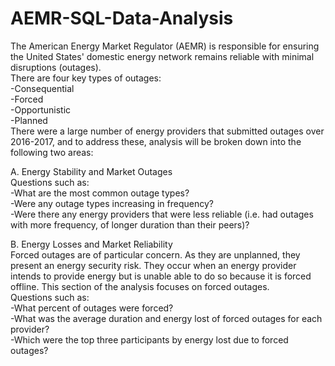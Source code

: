 # AEMR-SQL-Data-Analysis
The American Energy Market Regulator (AEMR) is responsible for ensuring the United States' domestic energy network remains reliable with minimal disruptions (outages).  
There are four key types of outages:  
-Consequential  
-Forced  
-Opportunistic  
-Planned  
There were a large number of energy providers that submitted outages over 2016-2017, and to address these, analysis will be broken down into the following two areas:  

A. Energy Stability and Market Outages  
Questions such as:  
-What are the most common outage types?  
-Were any outage types increasing in frequency?  
-Were there any energy providers that were less reliable (i.e. had outages with more frequency, of longer duration than their peers)?  

B. Energy Losses and Market Reliability  
Forced outages are of particular concern. As they are unplanned, they present an energy security risk. They occur when an energy provider intends to provide energy but is unable able to do so because it is forced offline. This section of the analysis focuses on forced outages.  
Questions such as:    
-What percent of outages were forced?  
-What was the average duration and energy lost of forced outages for each provider?  
-Which were the top three participants by energy lost due to forced outages?
